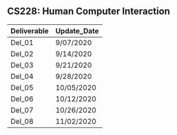 ## CS228: Human Computer Interaction
Deliverable | Update_Date
---- | ---
Del_01 | 9/07/2020
Del_02 | 9/14/2020
Del_03 | 9/21/2020
Del_04 | 9/28/2020
Del_05 | 10/05/2020
Del_06 | 10/12/2020
Del_07 | 10/26/2020
Del_08 | 11/02/2020
